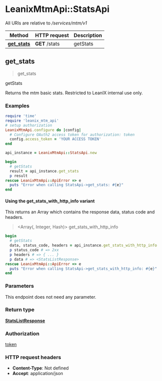 # LeanixMtmApi::StatsApi

All URIs are relative to */services/mtm/v1*

| Method | HTTP request | Description |
| ------ | ------------ | ----------- |
| [**get_stats**](StatsApi.md#get_stats) | **GET** /stats | getStats |


## get_stats

> <StatsListResponse> get_stats

getStats

Returns the mtm basic stats. Restricted to LeanIX internal use only.

### Examples

```ruby
require 'time'
require 'leanix_mtm_api'
# setup authorization
LeanixMtmApi.configure do |config|
  # Configure OAuth2 access token for authorization: token
  config.access_token = 'YOUR ACCESS TOKEN'
end

api_instance = LeanixMtmApi::StatsApi.new

begin
  # getStats
  result = api_instance.get_stats
  p result
rescue LeanixMtmApi::ApiError => e
  puts "Error when calling StatsApi->get_stats: #{e}"
end
```

#### Using the get_stats_with_http_info variant

This returns an Array which contains the response data, status code and headers.

> <Array(<StatsListResponse>, Integer, Hash)> get_stats_with_http_info

```ruby
begin
  # getStats
  data, status_code, headers = api_instance.get_stats_with_http_info
  p status_code # => 2xx
  p headers # => { ... }
  p data # => <StatsListResponse>
rescue LeanixMtmApi::ApiError => e
  puts "Error when calling StatsApi->get_stats_with_http_info: #{e}"
end
```

### Parameters

This endpoint does not need any parameter.

### Return type

[**StatsListResponse**](StatsListResponse.md)

### Authorization

[token](../README.md#token)

### HTTP request headers

- **Content-Type**: Not defined
- **Accept**: application/json

